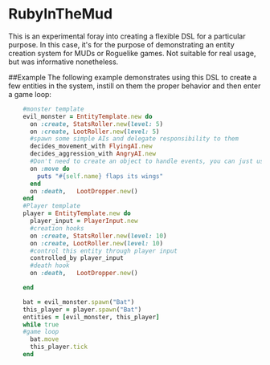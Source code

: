 # RubyInTheMud
This is an experimental foray into creating a flexible DSL for a particular purpose. In this case, it's for the purpose of demonstrating an entity creation system for MUDs or Roguelike games. Not suitable for real usage, but was informative nonetheless.

##Example
The following example demonstrates using this DSL to create a few entities in the system, instill on them the proper behavior and then enter a game loop:
```ruby
    #monster template
    evil_monster = EntityTemplate.new do
      on :create, StatsRoller.new(level: 5)
      on :create, LootRoller.new(level: 5)
      #spawn some simple AIs and delegate responsibility to them
      decides_movement_with FlyingAI.new
      decides_aggression_with AngryAI.new
      #Don't need to create an object to handle events, you can just use a block!
      on :move do
        puts "#{self.name} flaps its wings"
      end
      on :death,   LootDropper.new()
    end
    #Player template
    player = EntityTemplate.new do
      player_input = PlayerInput.new
      #creation hooks
      on :create, StatsRoller.new(level: 10)
      on :create, LootRoller.new(level: 10)
      #control this entity through player input
      controlled_by player_input
      #death hook
      on :death,   LootDropper.new()

    end

    bat = evil_monster.spawn("Bat")
    this_player = player.spawn("Bat")
    entities = [evil_monster, this_player]
    while true
    #game loop
      bat.move
      this_player.tick
    end
```
